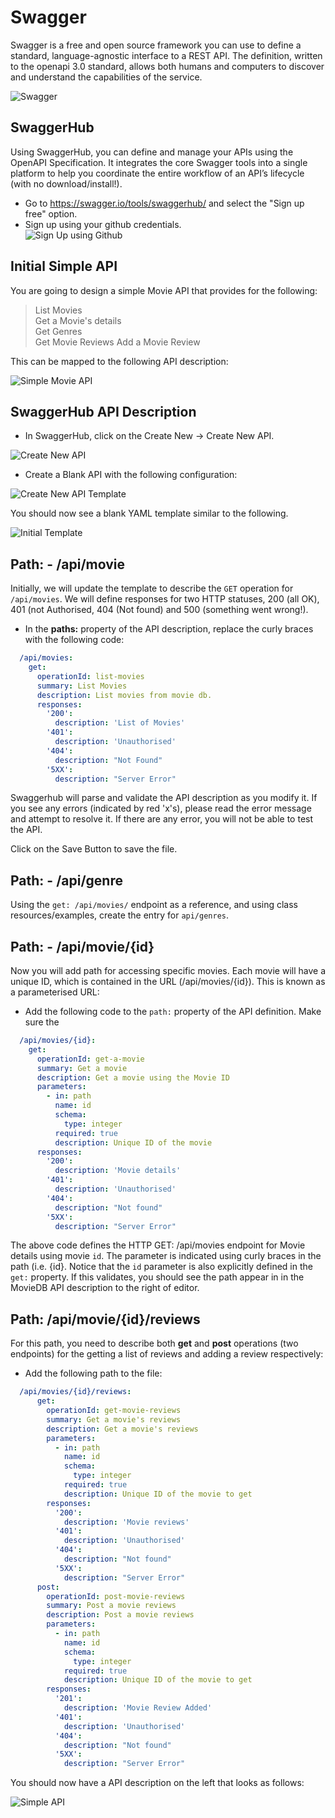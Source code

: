 # Swagger

Swagger is a free and open source framework you can use to define a standard, language-agnostic interface to a REST API. The definition, written to the openapi 3.0 standard, allows both humans and computers to discover and understand the capabilities of the service.

![Swagger](./img/swagger.png)

## SwaggerHub

Using SwaggerHub,  you can define and manage your APIs using the OpenAPI Specification. It integrates the core Swagger tools into a single platform to help you coordinate the entire workflow of an API’s lifecycle (with no download/install!).

- Go to https://swagger.io/tools/swaggerhub/ and select the "Sign up free" option.
- Sign up using your github credentials.  
![Sign Up using Github](./img/sign.png)

## Initial Simple API

You are going to design a simple Movie API that provides for the following:

> List Movies  
> Get a Movie's details  
> Get Genres  
> Get Movie Reviews
> Add a Movie Review

This can be mapped to the following API description:

![Simple Movie API](./img/api.png)

## SwaggerHub API Description

- In SwaggerHub, click on the Create New -> Create New API.

![Create New API](./img/create.png)

- Create a Blank API with the following configuration:

![Create New API Template](./img/spec.png)

You should now see a blank YAML template similar to the following. 

![Initial Template](./img/initial-template.png)

## Path: - /api/movie 

Initially, we will update the template to describe the ``GET`` operation for ``/api/movies``. We will define responses for two HTTP statuses, 200 (all OK), 401 (not Authorised, 404 (Not found) and 500 (something went wrong!).

- In the **paths:** property of the API description, replace the curly braces with the following code:

~~~yaml
  /api/movies:
    get:
      operationId: list-movies
      summary: List Movies
      description: List movies from movie db.
      responses:
        '200':
          description: 'List of Movies'
        '401':
          description: 'Unauthorised'
        '404':
          description: "Not Found"
        '5XX':
          description: "Server Error"
~~~

Swaggerhub will parse and validate the API description as you modify it. If you see any errors (indicated by red 'x's), please read the error message and attempt to resolve it. If there are any error, you will not be able to test the API. 

Click on the Save Button to save the file. 

## Path: - /api/genre

Using the ``get: /api/movies/`` endpoint as a reference, and using class resources/examples, create the entry for ``api/genres``.

## Path: - /api/movie/{id}

Now you will add path for accessing specific movies. Each movie will have a unique ID, which is contained in the URL (/api/movies/{id}). This is known as a parameterised URL:

- Add the following code to the ``path:`` property of the API definition. Make sure the 

~~~yaml
  /api/movies/{id}:
    get:
      operationId: get-a-movie
      summary: Get a movie
      description: Get a movie using the Movie ID
      parameters:
        - in: path
          name: id
          schema:
            type: integer
          required: true
          description: Unique ID of the movie
      responses:
        '200':
          description: 'Movie details'
        '401':
          description: 'Unauthorised'
        '404':
          description: "Not found"
        '5XX':
          description: "Server Error"
~~~

The above code defines the HTTP GET: /api/movies endpoint for Movie details using movie ``id``. The parameter is indicated using curly braces in the path (i.e. {id}. Notice that the ``id`` parameter is also explicitly defined in the ``get:`` property.
If this validates, you should see the path appear in in the MovieDB API description to the right of editor. 

## Path: /api/movie/{id}/reviews

For this path, you need to describe both **get** and **post** operations (two endpoints) for the getting a list of reviews and adding a review respectively:

- Add the following path to the file:

~~~yaml
  /api/movies/{id}/reviews:
      get:
        operationId: get-movie-reviews
        summary: Get a movie's reviews
        description: Get a movie's reviews
        parameters:
          - in: path
            name: id
            schema:
              type: integer
            required: true
            description: Unique ID of the movie to get
        responses:
          '200':
            description: 'Movie reviews'
          '401':
            description: 'Unauthorised'
          '404':
            description: "Not found"
          '5XX':
            description: "Server Error"
      post:
        operationId: post-movie-reviews
        summary: Post a movie reviews
        description: Post a movie reviews
        parameters:
          - in: path
            name: id
            schema:
              type: integer
            required: true
            description: Unique ID of the movie to get
        responses:
          '201':
            description: 'Movie Review Added'
          '401':
            description: 'Unauthorised'
          '404':
            description: "Not found"
          '5XX':
            description: "Server Error"
~~~

You should now have a API description on the left that looks as follows:

![Simple API](./img/api2.png)

